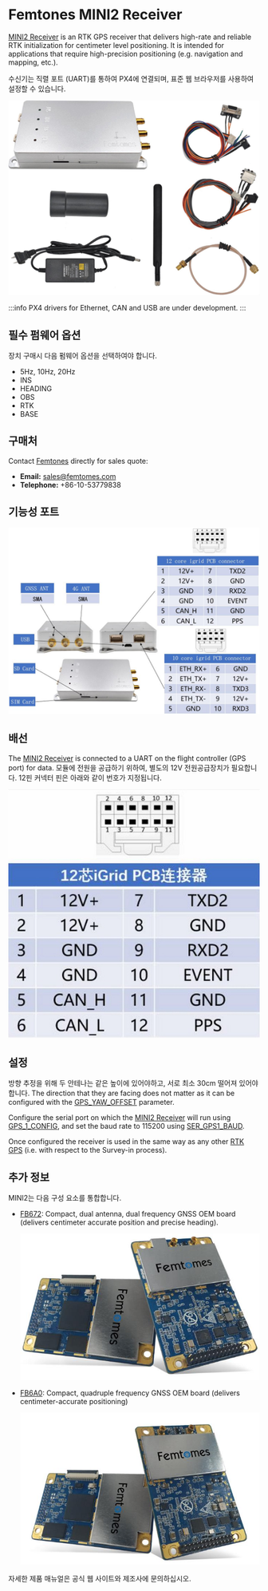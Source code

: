 # Femtones MINI2 Receiver

[MINI2 Receiver](http://www.femtomes.com/#/MiniII?type=0) is an RTK GPS receiver that delivers high-rate and reliable RTK initialization for centimeter level positioning.
It is intended for applications that require high-precision positioning (e.g. navigation and mapping, etc.).

수신기는 직렬 포트 (UART)를 통하여 PX4에 연결되며, 표준 웹 브라우저를 사용하여 설정할 수 있습니다.

![MINI II Receiver](../../assets/hardware/gps/rtk_fem_miniII_receiver.jpg)

:::info
PX4 drivers for Ethernet, CAN and USB are under development.
:::

## 필수 펌웨어 옵션

장치 구매시 다음 펌웨어 옵션을 선택하여야 합니다.

- 5Hz, 10Hz, 20Hz
- INS
- HEADING
- OBS
- RTK
- BASE

## 구매처

Contact [Femtones](http://www.femtomes.com/) directly for sales quote:

- **Email:** [sales@femtomes.com](mailto:sales@femtomes.com)
- **Telephone:** +86-10-53779838

## 기능성 포트

![MINI II 1](../../assets/hardware/gps/rtk_fem_miniII_1.jpg)

## 배선

The [MINI2 Receiver](http://www.femtomes.com) is connected to a UART on the flight controller (GPS port) for data.
모듈에 전원을 공급하기 위하여, 별도의 12V 전원공급장치가 필요합니다.
12핀 커넥터 핀은 아래와 같이 번호가 지정됩니다.

![MINI\_II\_2](../../assets/hardware/gps/rtk_fem_miniII_2.jpg)

## 설정

방향 추정을 위해 두 안테나는 같은 높이에 있어야하고, 서로 최소 30cm 떨어져 있어야합니다.
The direction that they are facing does not matter as it can be configured with the [GPS_YAW_OFFSET](../advanced_config/parameter_reference.md#GPS_YAW_OFFSET) parameter.

Configure the serial port on which the [MINI2 Receiver](http://www.femtomes.com/#/MiniII?type=0) will run using [GPS_1_CONFIG](../advanced_config/parameter_reference.md#GPS_1_CONFIG), and set the baud rate to 115200 using [SER_GPS1_BAUD](../advanced_config/parameter_reference.md#SER_GPS1_BAUD).

Once configured the receiver is used in the same way as any other [RTK GPS](../gps_compass/rtk_gps.md) (i.e. with respect to the Survey-in process).

## 추가 정보

MINI2는 다음 구성 요소를 통합합니다.

- [FB672](http://www.femtomes.com/#/FB672): Compact, dual antenna, dual frequency GNSS OEM board (delivers centimeter accurate position and precise heading).

  ![FB672](../../assets/hardware/gps/rtk_fem_fb_1.jpg)

- [FB6A0](http://www.femtomes.com/#/FB6A0): Compact, quadruple frequency GNSS OEM board (delivers centimeter-accurate positioning)

  ![FB6A0](../../assets/hardware/gps/rtk_fem_fb_2.jpg)

자세한 제품 매뉴얼은 공식 웹 사이트와 제조사에 문의하십시오.
